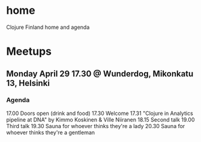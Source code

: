 # home
Clojure Finland home and agenda

# Meetups

## Monday April 29 17.30 @ Wunderdog, Mikonkatu 13, Helsinki

### Agenda

17.00 Doors open (drink and food)
17.30 Welcome
17.31 "Clojure in Analytics pipeline at DNA" by Kimmo Koskinen & Ville Niiranen
18.15 Second talk
19.00 Third talk
19.30 Sauna for whoever thinks they're a lady
20.30 Sauna for whoever thinks they're a gentleman